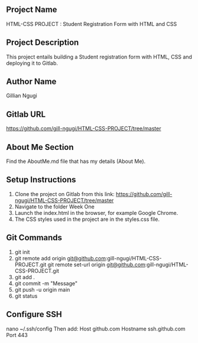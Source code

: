 Project Name
----------------
HTML-CSS PROJECT : Student Registration Form with HTML and CSS

Project Description
----------------------
This project entails building a Student registration form with HTML, CSS and deploying it to Gitlab.

Author Name
----------------
Gillian Ngugi

Gitlab URL
--------------
https://github.com/gill-ngugi/HTML-CSS-PROJECT/tree/master

About Me Section
---------------------
Find the AboutMe.md file that has my details (About Me).

Setup Instructions
----------------------
1. Clone the project on Gitlab from this link: https://github.com/gill-ngugi/HTML-CSS-PROJECT/tree/master
2. Navigate to the folder Week One
3. Launch the index.html in the browser, for example Google Chrome.
4. The CSS styles used in the project are in the styles.css file.

Git Commands
-------------
1. git init
2. git remote add origin git@github.com:gill-ngugi/HTML-CSS-PROJECT.git 
        git remote set-url origin git@github.com:gill-ngugi/HTML-CSS-PROJECT.git 
3. git add .
4. git commit -m "Message"
5. git push -u origin main 
6. git status


Configure SSH
-----------------
 nano ~/.ssh/config
    Then add: 
    Host github.com
    Hostname ssh.github.com
    Port 443


